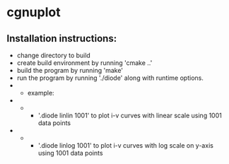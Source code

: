 # cgnuplot

## Installation instructions:
- change directory to build
- create build environment by running 'cmake ..'
- build the program by running 'make'
- run the program by running './diode' along with runtime options.
- - example:
- - - '.diode linlin 1001' to plot i-v curves with linear scale using 1001 data points
- - - '.diode linlog 1001' to plot i-v curves with log scale on y-axis using 1001 data points
